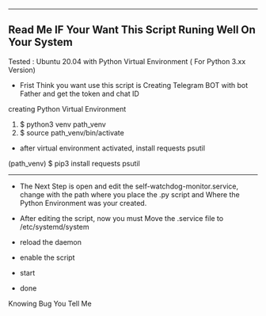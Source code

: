 ----------------------------------------------------------------------------------------------------------------------------
Read Me IF Your Want This Script Runing Well On Your System
----------------------------------------------------------------------------------------------------------------------------

Tested : Ubuntu 20.04 with Python Virtual Environment ( For Python 3.xx Version)

- Frist Think you want use this script is Creating Telegram BOT with bot Father and get the token and chat ID

creating Python Virtual Environment

1. $ python3 venv path_venv
2. $ source path_venv/bin/activate

- after virtual environment activated, install requests psutil

(path_venv) $ pip3 install requests psutil

----------------------------------------------------------------------------------------------------------------------------
- The Next Step is open and edit the self-watchdog-monitor.service, change with the path where you place the .py script and
Where the Python Environment was your created.

- After editing the script, now you must Move the .service file to /etc/systemd/system

- reload the daemon
- enable the script
- start 
- done

Knowing Bug You Tell Me
